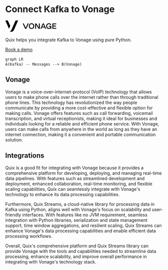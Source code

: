 # Connect Kafka to Vonage

![](./images/logo_1.jpg)

Quix helps you integrate Kafka to Vonage using pure Python.

<div>
<a class="md-button md-button--primary" href="https://share.hsforms.com/1iW0TmZzKQMChk0lxd_tGiw4yjw2?__hstc=175542013.2303933fbd746c0ac86d9ccbe9bc9100.1728383268831.1729603416735.1729620918855.31&__hssc=175542013.1.1729620918855&__hsfp=2132701734" target="_blank" style="margin-right:.5rem;">Book a demo</a>
<br/>
</div>

```mermaid
graph LR
A(Kafka) -- Messages --> B(Vonage)
```

## Vonage

Vonage is a voice-over-internet-protocol (VoIP) technology that allows users to make phone calls over the internet rather than through traditional phone lines. This technology has revolutionized the way people communicate by providing a more cost-effective and flexible option for making calls. Vonage offers features such as call forwarding, voicemail transcription, and virtual receptionists, making it ideal for businesses and individuals looking for a reliable and efficient phone service. With Vonage, users can make calls from anywhere in the world as long as they have an internet connection, making it a convenient and portable communication solution.

## Integrations

Quix is a good fit for integrating with Vonage because it provides a comprehensive platform for developing, deploying, and managing real-time data pipelines. With features such as streamlined development and deployment, enhanced collaboration, real-time monitoring, and flexible scaling capabilities, Quix can seamlessly integrate with Vonage's technology to enhance its data processing capabilities.

Furthermore, Quix Streams, a cloud-native library for processing data in Kafka using Python, aligns well with Vonage's focus on scalability and user-friendly interfaces. With features like no JVM requirement, seamless integration with Python libraries, serialization and state management support, time window aggregations, and resilient scaling, Quix Streams can enhance Vonage's data processing capabilities and enable efficient data processing workflows.

Overall, Quix's comprehensive platform and Quix Streams library can provide Vonage with the tools and capabilities needed to streamline data processing, enhance scalability, and improve overall performance in integrating with Vonage's technology stack.

